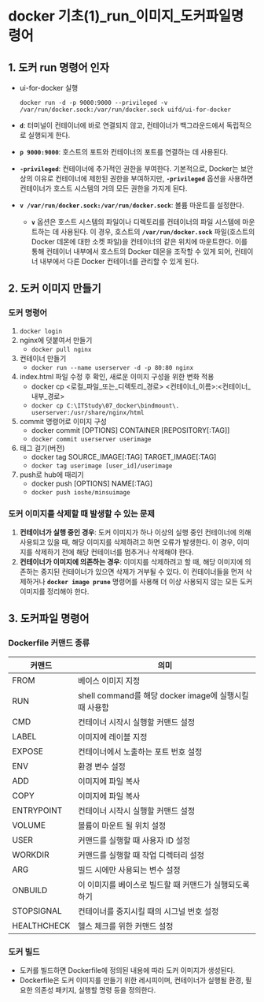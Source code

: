 # docker 기초(1)_run_이미지_도커파일명령어

## 1. 도커 run 명령어 인자 
- ui-for-docker 실행
    ```docker
    docker run -d -p 9000:9000 --privileged -v /var/run/docker.sock:/var/run/docker.sock uifd/ui-for-docker
    ```
    
- **`d`**: 터미널이 컨테이너에 바로 연결되지 않고, 컨테이너가 백그라운드에서 독립적으로 실행되게 한다.
- **`p 9000:9000`**: 호스트의 포트와 컨테이너의 포트를 연결하는 데 사용된다.
- **`-privileged`**: 컨테이너에 추가적인 권한을 부여한다. 기본적으로, Docker는 보안상의 이유로 컨테이너에 제한된 권한을 부여하지만, **`-privileged`** 옵션을 사용하면 컨테이너가 호스트 시스템의 거의 모든 권한을 가지게 된다.
- **`v /var/run/docker.sock:/var/run/docker.sock`**: 볼륨 마운트를 설정한다. 
    - **`v`** 옵션은 호스트 시스템의 파일이나 디렉토리를 컨테이너의 파일 시스템에 마운트하는 데 사용된다. 이 경우, 호스트의 **`/var/run/docker.sock`** 파일(호스트의 Docker 데몬에 대한 소켓 파일)을 컨테이너의 같은 위치에 마운트한다. 이를 통해 컨테이너 내부에서 호스트의 Docker 데몬을 조작할 수 있게 되어, 컨테이너 내부에서 다른 Docker 컨테이너를 관리할 수 있게 된다.

## 2. 도커 이미지 만들기
### 도커 명령어
1. `docker login`
2. nginx에 덧붙여서 만들기
    - `docker pull nginx`
3. 컨테이너 만들기
    - `docker run --name userserver -d -p 80:80 nginx`
4. index.html 파일 수정 후 확인, 새로운 이미지 구성을 위한 변화 적용
    - docker cp <로컬_파일_또는_디렉토리_경로> <컨테이너_이름>:<컨테이너_내부_경로>
    - `docker cp C:\ITStudy\07_docker\bindmount\. userserver:/usr/share/nginx/html` 
5. commit 명령어로 이미지 구성
    - docker commit [OPTIONS] CONTAINER [REPOSITORY[:TAG]]
    - `docker commit userserver userimage` 
6. 태그 걸기(버전)
    - docker tag SOURCE_IMAGE[:TAG] TARGET_IMAGE[:TAG]
    - `docker tag userimage [user_id]/userimage` 
7. push로 hub에 때리기
    - docker push [OPTIONS] NAME[:TAG]
    - `docker push ioshe/minsuimage`


### 도커 이미지를 삭제할 때 발생할 수 있는 문제
1. **컨테이너가 실행 중인 경우**: 도커 이미지가 하나 이상의 실행 중인 컨테이너에 의해 사용되고 있을 때, 해당 이미지를 삭제하려고 하면 오류가 발생한다. 이 경우, 이미지를 삭제하기 전에 해당 컨테이너를 멈추거나 삭제해야 한다.
2. **컨테이너가 이미지에 의존하는 경우**: 이미지를 삭제하려고 할 때, 해당 이미지에 의존하는 중지된 컨테이너가 있으면 삭제가 거부될 수 있다. 이 컨테이너들을 먼저 삭제하거나 **`docker image prune`** 명령어를 사용해 더 이상 사용되지 않는 모든 도커 이미지를 정리해야 한다.


## 3. 도커파일 명령어
### Dockerfile 커맨드 종류
| 커맨드 | 의미 |
| --- | --- |
| FROM | 베이스 이미지 지정 |
| RUN | shell command를 해당 docker image에 실행시킬 때 사용함 |
| CMD | 컨테이너 시작시 실행할 커맨드 설정 |
| LABEL | 이미지에 레이블 지정 |
| EXPOSE | 컨테이너에서 노출하는 포트 번호 설정 |
| ENV | 환경 변수 설정 |
| ADD | 이미지에 파일 복사 |
| COPY | 이미지에 파일 복사 |
| ENTRYPOINT | 컨테이너 시작시 실행할 커맨드 설정 |
| VOLUME | 볼륨이 마운트 될 위치 설정 |
| USER | 커맨드를 실행할 때 사용자 ID 설정 |
| WORKDIR | 커맨드를 실행할 때 작업 디렉터리 설정 |
| ARG | 빌드 시에만 사용되는 변수 설정 |
| ONBUILD | 이 이미지를 베이스로 빌드할 때 커맨드가 실행되도록 하기 |
| STOPSIGNAL | 컨테이너를 중지시킬 때의 시그널 번호 설정 |
| HEALTHCHECK | 헬스 체크를 위한 커맨드 설정 |

### 도커 빌드
- 도커를 빌드하면 Dockerfile에 정의된 내용에 따라 도커 이미지가 생성된다. 
- Dockerfile은 도커 이미지를 만들기 위한 레시피이며, 컨테이너가 실행될 환경, 필요한 의존성 패키지, 실행할 명령 등을 정의한다.